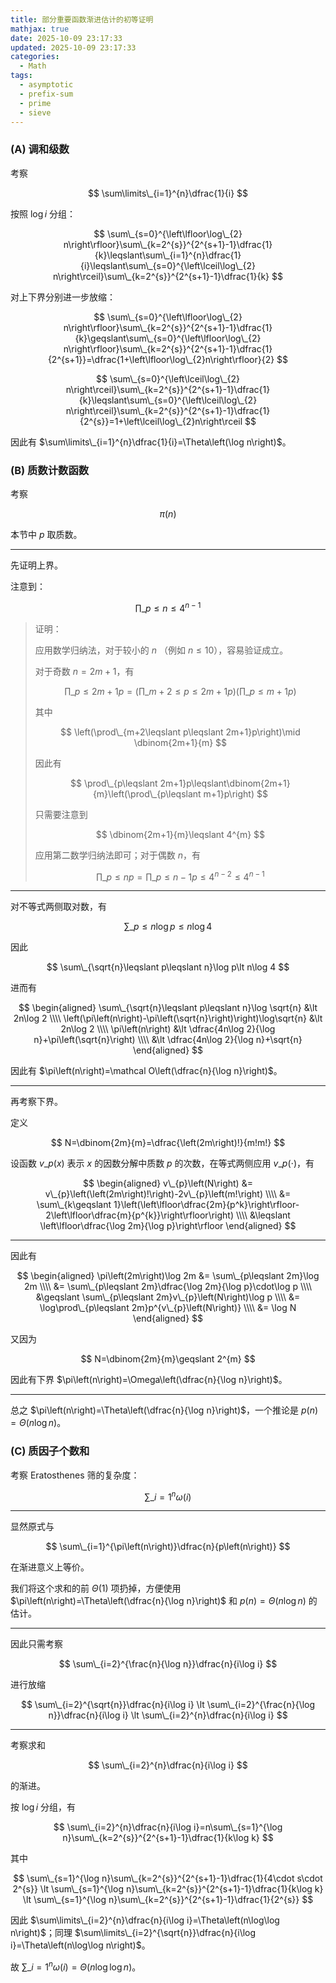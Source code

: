 ```yaml
---
title: 部分重要函数渐进估计的初等证明
mathjax: true
date: 2025-10-09 23:17:33
updated: 2025-10-09 23:17:33
categories:
  - Math
tags:
  - asymptotic
  - prefix-sum
  - prime
  - sieve
---
```


### (A) 调和级数

考察

$$
\sum\limits\_{i=1}^{n}\dfrac{1}{i}
$$

按照 $\log i$ 分组：

$$
\sum\_{s=0}^{\left\lfloor\log\_{2} n\right\rfloor}\sum\_{k=2^{s}}^{2^{s+1}-1}\dfrac{1}{k}\leqslant\sum\_{i=1}^{n}\dfrac{1}{i}\leqslant\sum\_{s=0}^{\left\lceil\log\_{2} n\right\rceil}\sum\_{k=2^{s}}^{2^{s+1}-1}\dfrac{1}{k}
$$

对上下界分别进一步放缩：

$$
\sum\_{s=0}^{\left\lfloor\log\_{2} n\right\rfloor}\sum\_{k=2^{s}}^{2^{s+1}-1}\dfrac{1}{k}\geqslant\sum\_{s=0}^{\left\lfloor\log\_{2} n\right\rfloor}\sum\_{k=2^{s}}^{2^{s+1}-1}\dfrac{1}{2^{s+1}}=\dfrac{1+\left\lfloor\log\_{2}n\right\rfloor}{2}
$$

$$
\sum\_{s=0}^{\left\lceil\log\_{2} n\right\rceil}\sum\_{k=2^{s}}^{2^{s+1}-1}\dfrac{1}{k}\leqslant\sum\_{s=0}^{\left\lceil\log\_{2} n\right\rceil}\sum\_{k=2^{s}}^{2^{s+1}-1}\dfrac{1}{2^{s}}=1+\left\lceil\log\_{2}n\right\rceil
$$

因此有 $\sum\limits\_{i=1}^{n}\dfrac{1}{i}=\Theta\left(\log n\right)$。

### (B) 质数计数函数

考察

$$
\pi\left(n\right)
$$

本节中 $p$ 取质数。

---

先证明上界。

注意到：

$$
\prod\_{p\leqslant n}\leqslant 4^{n-1}
$$

> 证明：
>
> 应用数学归纳法，对于较小的 $n$ （例如 $n\leqslant 10$），容易验证成立。
>
> 对于奇数 $n=2m+1$，有
>
> $$
> \prod\_{p\leqslant 2m+1}p=\left(\prod\_{m+2\leqslant p\leqslant 2m+1}p\right)\left(\prod\_{p\leqslant m+1}p\right)
> $$
>
> 其中
>
> $$
> \left(\prod\_{m+2\leqslant p\leqslant 2m+1}p\right)\mid \dbinom{2m+1}{m}
> $$
>
> 因此有
>
> $$
> \prod\_{p\leqslant 2m+1}p\leqslant\dbinom{2m+1}{m}\left(\prod\_{p\leqslant m+1}p\right)
> $$
> 
> 只需要注意到
> 
> $$
> \dbinom{2m+1}{m}\leqslant 4^{m}
> $$
> 
> 应用第二数学归纳法即可；对于偶数 $n$，有
> 
> $$
> \prod\limits\_{p\leqslant n}p=\prod\limits\_{p\leqslant n-1}p\leqslant 4^{n-2}\leqslant 4^{n-1}
> $$

---

对不等式两侧取对数，有

$$
\sum\_{p\leqslant n}\log p\leqslant n\log 4
$$

因此

$$
\sum\_{\sqrt{n}\leqslant p\leqslant n}\log p\lt n\log 4
$$

进而有

$$
\begin{aligned}
  \sum\_{\sqrt{n}\leqslant p\leqslant n}\log \sqrt{n} &\lt 2n\log 2 \\\\
  \left(\pi\left(n\right)-\pi\left(\sqrt{n}\right)\right)\log\sqrt{n} &\lt 2n\log 2 \\\\
  \pi\left(n\right) &\lt \dfrac{4n\log 2}{\log n}+\pi\left(\sqrt{n}\right) \\\\
  &\lt \dfrac{4n\log 2}{\log n}+\sqrt{n}
\end{aligned}
$$

因此有 $\pi\left(n\right)=\mathcal O\left(\dfrac{n}{\log n}\right)$。

---

再考察下界。

定义

$$
N=\dbinom{2m}{m}=\dfrac{\left(2m\right)!}{m!m!}
$$

设函数 $v\_{p}\left(x\right)$ 表示 $x$ 的因数分解中质数 $p$ 的次数，在等式两侧应用 $v\_{p}\left(\cdot\right)$，有

$$
\begin{aligned}
  v\_{p}\left(N\right)
  &= v\_{p}\left(\left(2m\right)!\right)-2v\_{p}\left(m!\right) \\\\
  &= \sum\_{k\geqslant 1}\left(\left\lfloor\dfrac{2m}{p^k}\right\rfloor-2\left\lfloor\dfrac{m}{p^{k}}\right\rfloor\right) \\\\
  &\leqslant \left\lfloor\dfrac{\log 2m}{\log p}\right\rfloor
\end{aligned}
$$

---

因此有

$$
\begin{aligned}
  \pi\left(2m\right)\log 2m
  &= \sum\_{p\leqslant 2m}\log 2m \\\\
  &= \sum\_{p\leqslant 2m}\dfrac{\log 2m}{\log p}\cdot\log p \\\\
  &\geqslant \sum\_{p\leqslant 2m}v\_{p}\left(N\right)\log p \\\\
  &= \log\prod\_{p\leqslant 2m}p^{v\_{p}\left(N\right)} \\\\
  &= \log N
\end{aligned}
$$

又因为

$$
N=\dbinom{2m}{m}\geqslant 2^{m}
$$

因此有下界 $\pi\left(n\right)=\Omega\left(\dfrac{n}{\log n}\right)$。

---

总之 $\pi\left(n\right)=\Theta\left(\dfrac{n}{\log n}\right)$，一个推论是 $p\left(n\right)=\Theta\left(n\log n\right)$。

### (C) 质因子个数和

考察 Eratosthenes 筛的复杂度：

$$
\sum\limits\_{i=1}^{n}\omega\left(i\right)
$$

---

显然原式与

$$
\sum\_{i=1}^{\pi\left(n\right)}\dfrac{n}{p\left(n\right)}
$$

在渐进意义上等价。

我们将这个求和的前 $\Theta\left(1\right)$ 项扔掉，方便使用 $\pi\left(n\right)=\Theta\left(\dfrac{n}{\log n}\right)$ 和 $p\left(n\right)=\Theta\left(n\log n\right)$ 的估计。

---

因此只需考察

$$
\sum\_{i=2}^{\frac{n}{\log n}}\dfrac{n}{i\log i}
$$

进行放缩

$$
\sum\_{i=2}^{\sqrt{n}}\dfrac{n}{i\log i} \lt \sum\_{i=2}^{\frac{n}{\log n}}\dfrac{n}{i\log i} \lt \sum\_{i=2}^{n}\dfrac{n}{i\log i}
$$

---

考察求和

$$
\sum\_{i=2}^{n}\dfrac{n}{i\log i}
$$

的渐进。

按 $\log i$ 分组，有

$$
\sum\_{i=2}^{n}\dfrac{n}{i\log i}=n\sum\_{s=1}^{\log n}\sum\_{k=2^{s}}^{2^{s+1}-1}\dfrac{1}{k\log k}
$$

其中

$$
\sum\_{s=1}^{\log n}\sum\_{k=2^{s}}^{2^{s+1}-1}\dfrac{1}{4\cdot s\cdot 2^{s}} \lt \sum\_{s=1}^{\log n}\sum\_{k=2^{s}}^{2^{s+1}-1}\dfrac{1}{k\log k} \lt \sum\_{s=1}^{\log n}\sum\_{k=2^{s}}^{2^{s+1}-1}\dfrac{1}{2^{s}}
$$

因此 $\sum\limits\_{i=2}^{n}\dfrac{n}{i\log i}=\Theta\left(n\log\log n\right)$；同理 $\sum\limits\_{i=2}^{\sqrt{n}}\dfrac{n}{i\log i}=\Theta\left(n\log\log n\right)$。

故 $\sum\limits\_{i=1}^{n}\omega\left(i\right)=\Theta\left(n\log\log n\right)$。
